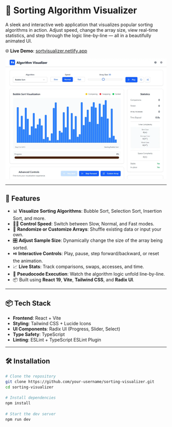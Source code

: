 # 🧪 Sorting Algorithm Visualizer

A sleek and interactive web application that visualizes popular sorting algorithms in action. Adjust speed, change the array size, view real-time statistics, and step through the logic line-by-line — all in a beautifully animated UI.

🌐 **Live Demo**: [sortvisualizer.netlify.app](https://sortvisualizer.netlify.app)

![Screenshot](./1.webp)

---

## 🚀 Features

- 📊 **Visualize Sorting Algorithms**: Bubble Sort, Selection Sort, Insertion Sort, and more.
- 🐢🐇 **Control Speed**: Switch between Slow, Normal, and Fast modes.
- 🔀 **Randomize or Customize Arrays**: Shuffle existing data or input your own.
- 🎛️ **Adjust Sample Size**: Dynamically change the size of the array being sorted.
- ⏯️ **Interactive Controls**: Play, pause, step forward/backward, or reset the animation.
- 📈 **Live Stats**: Track comparisons, swaps, accesses, and time.
- 🧠 **Pseudocode Execution**: Watch the algorithm logic unfold line-by-line.
- 📦 Built using **React 19**, **Vite**, **Tailwind CSS**, and **Radix UI**.

---

## 📦 Tech Stack

- **Frontend**: React + Vite
- **Styling**: Tailwind CSS + Lucide Icons
- **UI Components**: Radix UI (Progress, Slider, Select)
- **Type Safety**: TypeScript
- **Linting**: ESLint + TypeScript ESLint Plugin

---

## 🛠 Installation

```bash
# Clone the repository
git clone https://github.com/your-username/sorting-visualizer.git
cd sorting-visualizer

# Install dependencies
npm install

# Start the dev server
npm run dev
